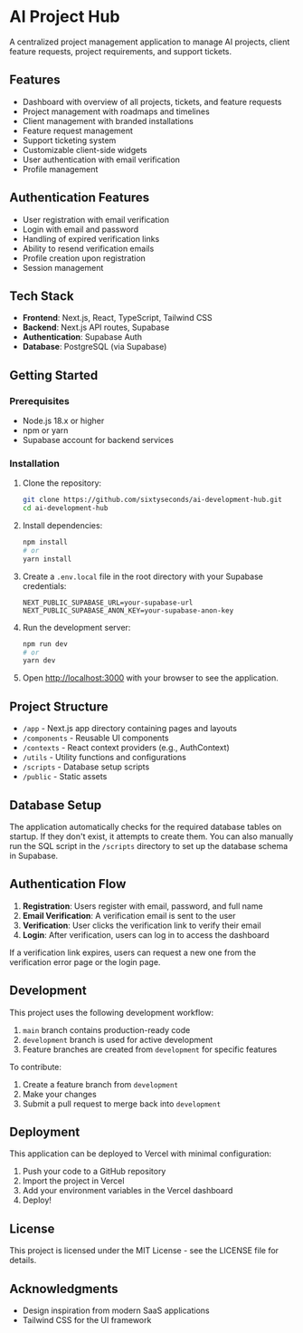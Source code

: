 # AI Project Hub

A centralized project management application to manage AI projects, client feature requests, project requirements, and support tickets.

## Features

- Dashboard with overview of all projects, tickets, and feature requests
- Project management with roadmaps and timelines
- Client management with branded installations
- Feature request management
- Support ticketing system
- Customizable client-side widgets
- User authentication with email verification
- Profile management

## Authentication Features

- User registration with email verification
- Login with email and password
- Handling of expired verification links
- Ability to resend verification emails
- Profile creation upon registration
- Session management

## Tech Stack

- **Frontend**: Next.js, React, TypeScript, Tailwind CSS
- **Backend**: Next.js API routes, Supabase
- **Authentication**: Supabase Auth
- **Database**: PostgreSQL (via Supabase)

## Getting Started

### Prerequisites

- Node.js 18.x or higher
- npm or yarn
- Supabase account for backend services

### Installation

1. Clone the repository:
   ```bash
   git clone https://github.com/sixtyseconds/ai-development-hub.git
   cd ai-development-hub
   ```

2. Install dependencies:
   ```bash
   npm install
   # or
   yarn install
   ```

3. Create a `.env.local` file in the root directory with your Supabase credentials:
   ```
   NEXT_PUBLIC_SUPABASE_URL=your-supabase-url
   NEXT_PUBLIC_SUPABASE_ANON_KEY=your-supabase-anon-key
   ```

4. Run the development server:
   ```bash
   npm run dev
   # or
   yarn dev
   ```

5. Open [http://localhost:3000](http://localhost:3000) with your browser to see the application.

## Project Structure

- `/app` - Next.js app directory containing pages and layouts
- `/components` - Reusable UI components
- `/contexts` - React context providers (e.g., AuthContext)
- `/utils` - Utility functions and configurations
- `/scripts` - Database setup scripts
- `/public` - Static assets

## Database Setup

The application automatically checks for the required database tables on startup. If they don't exist, it attempts to create them. You can also manually run the SQL script in the `/scripts` directory to set up the database schema in Supabase.

## Authentication Flow

1. **Registration**: Users register with email, password, and full name
2. **Email Verification**: A verification email is sent to the user
3. **Verification**: User clicks the verification link to verify their email
4. **Login**: After verification, users can log in to access the dashboard

If a verification link expires, users can request a new one from the verification error page or the login page.

## Development

This project uses the following development workflow:

1. `main` branch contains production-ready code
2. `development` branch is used for active development
3. Feature branches are created from `development` for specific features

To contribute:

1. Create a feature branch from `development`
2. Make your changes
3. Submit a pull request to merge back into `development`

## Deployment

This application can be deployed to Vercel with minimal configuration:

1. Push your code to a GitHub repository
2. Import the project in Vercel
3. Add your environment variables in the Vercel dashboard
4. Deploy!

## License

This project is licensed under the MIT License - see the LICENSE file for details.

## Acknowledgments

- Design inspiration from modern SaaS applications
- Tailwind CSS for the UI framework 